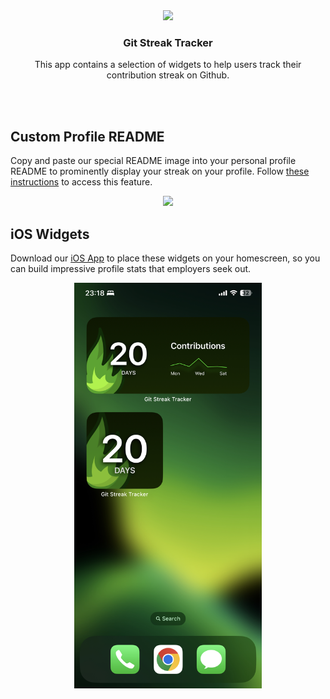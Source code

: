 <div align="center">
  <img src="assets/logo.svg" width="80">
  <h3 align="center">
    Git Streak Tracker
  </h3>
  <p align="center">
    This app contains a selection of widgets to help users track their contribution streak on Github.
  </p>
</div>

</br>

</br>

## Custom Profile README
Copy and paste our special README image into your personal profile README to prominently display your streak on your profile.
Follow [these instructions]() to access this feature.

<p align="center">
  <img src="https://d3frb2mbny706b.cloudfront.net/gibsonbailey" width="600">
</p>

## iOS Widgets
Download our [iOS App]() to place these widgets on your homescreen, so you can build impressive profile stats that employers seek out.

<p align="center">
  <img src="assets/widgets.jpeg" width="300">
</p>

